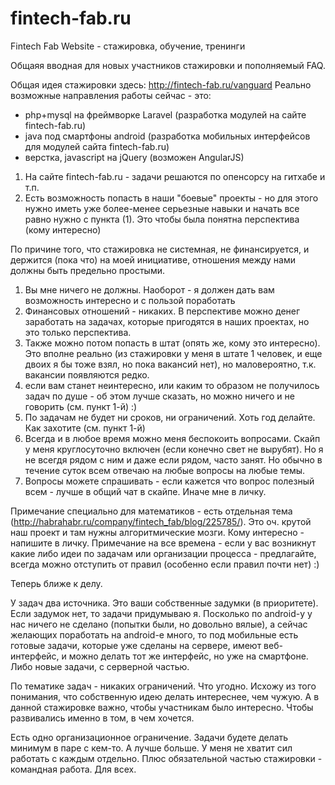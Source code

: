 fintech-fab.ru
==============

Fintech Fab Website - стажировка, обучение, тренинги

Общаяя вводная для новых участников стажировки и пополняемый FAQ.

Общая идея стажировки здесь: http://fintech-fab.ru/vanguard
Реально возможные направления работы сейчас - это:

- php+mysql на фреймворке Laravel (разработка модулей на сайте fintech-fab.ru)
- java под смартфоны android (разработка мобильных интерфейсов для модулей сайта fintech-fab.ru)
- верстка, javascript на jQuery (возможен AngularJS)

1) На сайте fintech-fab.ru - задачи решаются по опенсорсу на гитхабе и т.п.
2) Есть возможность попасть в наши "боевые" проекты - но для этого нужно иметь уже более-менее серьезные навыки и начать все равно нужно с пункта (1). Это чтобы была понятна перспектива (кому интересно)

По причине того, что стажировка не системная, не финансируется, и держится (пока что) на моей инициативе, отношения между нами должны быть предельно простыми.

1. Вы мне ничего не должны. Наоборот - я должен дать вам возможность интересно и с пользой поработать
2. Финансовых отношений - никаких. В перспективе можно денег заработать на задачах, которые пригодятся в наших проектах, но это только перспектива.
3. Также можно потом попасть в штат (опять же, кому это интересно). Это вполне реально (из стажировки у меня в штате 1 человек, и еще двоих я бы тоже взял, но пока вакансий нет), но маловероятно, т.к. вакансии появляются редко.
4. если вам станет неинтересно, или каким то образом не получилось задач по душе - об этом лучше сказать, но можно ничего и не говорить (см. пункт 1-й) :)
5. По задачам не будет ни сроков, ни ограничений. Хоть год делайте. Как захотите (см. пункт 1-й)
6. Всегда и в любое время можно меня беспокоить вопросами. Скайп у меня круглосуточно включен (если конечно свет не вырубят). Но я не всегдя рядом с ним и даже если рядом, часто занят. Но обычно в течение суток всем отвечаю на любые вопросы на любые темы.
7. Вопросы можете спрашивать - если кажется что вопрос полезный всем - лучше в общий чат в скайпе. Иначе мне в личку.

Примечание специально для математиков - есть отдельная тема (http://habrahabr.ru/company/fintech_fab/blog/225785/). Это оч. крутой наш проект и там нужны алгоритмические мозги. Кому интересно - напишите в личку.
Примечание на все времена - если у вас возникнут какие либо идеи по задачам или организации процесса - предлагайте, всегда можно отступить от правил (особенно если правил почти нет) :)

Теперь ближе к делу.

У задач два источника. Это ваши собственные задумки (в приоритете).
Если задумок нет, то задачи придумываю я.
Посколько по android-у у нас ничего не сделано (попытки были, но довольно вялые),
а сейчас желающих поработать на android-e много,
то под мобильные есть готовые задачи, которые уже сделаны на сервере,
имеют веб-интерфейс, и можно делать тот же интерфейс, но уже на смартфоне.
Либо новые задачи, с серверной частью.

По тематике задач - никаких ограничений. Что угодно. Исхожу из того понимания, что собственную идею делать интереснее, чем чужую. А в данной стажировке важно, чтобы участникам было интересно. Чтобы развивались именно в том, в чем хочется.

Есть одно организационное ограничение. Задачи будете делать минимум в паре с кем-то. А лучше больше. У меня не хватит сил работать с каждым отдельно. Плюс обязательной частью стажировки - командная работа. Для всех.
